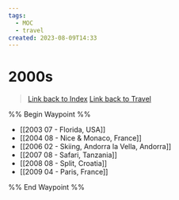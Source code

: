 ```yaml
---
tags:
  - MOC
  - travel
created: 2023-08-09T14:33
---
```

# 2000s

> [Link back to Index](obsidian://open?vault=Personal%20Notes&file=000%20Index)
> [Link back to Travel](obsidian://open?vault=Personal%20Notes&file=Notes%2F02%20Areas%2FTravel%2FTravel)

%% Begin Waypoint %%
- [[2003 07 - Florida, USA]]
- [[2004 08 - Nice & Monaco, France]]
- [[2006 02 - Skiing, Andorra la Vella, Andorra]]
- [[2007 08 - Safari, Tanzania]]
- [[2008 08 - Split, Croatia]]
- [[2009 04 - Paris, France]]

%% End Waypoint %%